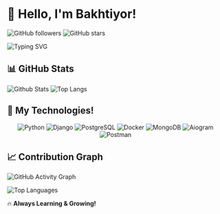 
# 👋 Hello, I'm Bakhtiyor!
![GitHub followers](https://img.shields.io/github/followers/bakhtiyorturaev?style=social)
![GitHub stars](https://img.shields.io/github/stars/bakhtiyorturaev?style=social)

<img src="https://readme-typing-svg.herokuapp.com?font=Fira+Code&duration=3000&pause=1000&color=F70000&center=true&vCenter=true&width=600&lines=Always+Learning+New+Things+🚀" alt="Typing SVG" />

## 📊 GitHub Stats
![Github Stats](https://github-readme-stats.vercel.app/api?username=bakhtiyorturaev&show_icons=true&theme=radical)
![Top Langs](https://github-readme-stats.vercel.app/api/top-langs/?username=bakhtiyorturaev&layout=compact&theme=radical)

## 🚀 My Technologies!

<p align="center">
  <img src="https://img.shields.io/badge/Python-3776AB?style=for-the-badge&logo=python&logoColor=white" alt="Python">
  <img src="https://img.shields.io/badge/Django-092E20?style=for-the-badge&logo=django&logoColor=white" alt="Django">
  <img src="https://img.shields.io/badge/PostgreSQL-316192?style=for-the-badge&logo=postgresql&logoColor=white" alt="PostgreSQL">
  <img src="https://img.shields.io/badge/Docker-2496ED?style=for-the-badge&logo=docker&logoColor=white" alt="Docker">
  <img src="https://img.shields.io/badge/MongoDB-47A248?style=for-the-badge&logo=mongodb&logoColor=white" alt="MongoDB">
  <img src="https://img.shields.io/badge/Aiogram-2CA5E0?style=for-the-badge&logo=telegram&logoColor=white" alt="Aiogram">
  <img src="https://img.shields.io/badge/Postman-FF6C37?style=for-the-badge&logo=postman&logoColor=white" alt="Postman">
</p>


## 📈 Contribution Graph
![GitHub Activity Graph](https://github-readme-activity-graph.vercel.app/graph?username=bakhtiyorturaev&theme=react&hide_title=true&hide_border=true&area=true&color=00ff00)

![Top Languages](https://github-readme-stats.vercel.app/api/top-langs/?username=bakhtiyorturaev&layout=compact&theme=react&hide_title=true&langs_count=6)

🔥 **Always Learning & Growing!**
